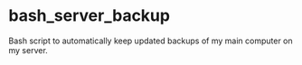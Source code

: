 # bash_server_backup
Bash script to automatically keep updated backups of my main computer on my server. 
